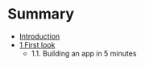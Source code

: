 # Summary

* [Introduction](README.md)
* [1 First look](chapter1.md)
   * 1.1. Building an app in 5 minutes

